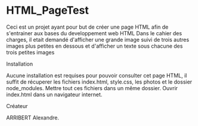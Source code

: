 # HTML_PageTest

Ceci est un projet ayant pour but de créer une page HTML afin de s'entrainer aux bases du developpement web HTML
Dans le cahier des charges, il etait demandé d'afficher une grande image suivi de trois autres images plus petites en dessous et d'afficher un texte sous chacune des trois petites images

Installation

Aucune installation est requises pour pouvoir consulter cet page HTML, il suffit de récuperer les fichiers index.html, style.css, les photos et le dossier node_modules.
Mettre tout ces fichiers dans un même dossier.
Ouvrir index.html dans un navigateur internet.

Créateur

ARRIBERT Alexandre.
